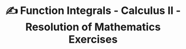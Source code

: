 




# <p align="center"> ✍️ Function Integrals - Calculus II - Resolution of Mathematics Exercises

